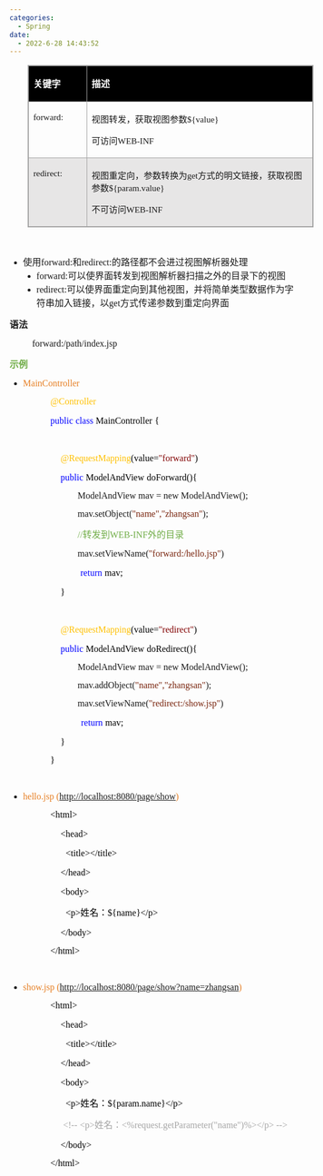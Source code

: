 ```yaml
---
categories:
  - Spring
date:
  - 2022-6-28 14:43:52
---
```


<table summary="" cellspacing="0"
    style="border-collapse:collapse; border-color:#a3a3a3; border-style:solid; border-width:1px; margin-left:32px"
    class=" cke_show_border">
    <tbody>
        <tr>
            <td
                style="background-color:black; border-bottom:1px solid #a3a3a3; border-left:1px solid #a3a3a3; border-right:1px solid #a3a3a3; border-top:1px solid #a3a3a3; vertical-align:top; width:1.0888in">
                <p><span style="font-size:12.0pt"><span style="font-family:&quot;Microsoft YaHei UI&quot;"><span
                                style="color:white"><strong>关键字</strong></span></span></span></p>
            </td>
            <td
                style="background-color:black; border-bottom:1px solid #a3a3a3; border-left:1px solid #a3a3a3; border-right:1px solid #a3a3a3; border-top:1px solid #a3a3a3; vertical-align:top; width:5.6625in">
                <p><span style="font-size:12.0pt"><span style="font-family:&quot;Microsoft YaHei UI&quot;"><span
                                style="color:white"><strong>描述</strong></span></span></span></p>
            </td>
        </tr>
        <tr>
            <td
                style="border-bottom:1px solid #a3a3a3; border-left:1px solid #a3a3a3; border-right:1px solid #a3a3a3; border-top:1px solid #a3a3a3; vertical-align:top; width:1.0888in">
                <p><span style="font-size:11.5pt"><span
                            style="font-family:&quot;Comic Sans MS&quot;">forward:</span></span></p>
            </td>
            <td
                style="border-bottom:1px solid #a3a3a3; border-left:1px solid #a3a3a3; border-right:1px solid #a3a3a3; border-top:1px solid #a3a3a3; vertical-align:top; width:5.6625in">
                <p><span style="font-size:11.5pt"><span
                            style="font-family:&quot;Microsoft YaHei UI&quot;">视图转发，获取视图参数</span><span
                            style="font-family:&quot;Comic Sans MS&quot;">${value}</span></span></p>
                <p><span style="font-size:11.5pt"><span
                            style="font-family:&quot;Microsoft YaHei UI&quot;">可访问</span><span
                            style="font-family:&quot;Comic Sans MS&quot;">WEB-INF</span></span></p>
            </td>
        </tr>
        <tr>
            <td
                style="background-color:#e7e6e6; border-bottom:1px solid #a3a3a3; border-left:1px solid #a3a3a3; border-right:1px solid #a3a3a3; border-top:1px solid #a3a3a3; vertical-align:top; width:1.0888in">
                <p><span style="font-size:11.5pt"><span
                            style="font-family:&quot;Comic Sans MS&quot;">redirect:</span></span></p>
            </td>
            <td
                style="background-color:#e7e6e6; border-bottom:1px solid #a3a3a3; border-left:1px solid #a3a3a3; border-right:1px solid #a3a3a3; border-top:1px solid #a3a3a3; vertical-align:top; width:5.6625in">
                <p><span style="font-size:11.5pt"><span
                            style="font-family:&quot;Microsoft YaHei UI&quot;">视图重定向，参数转换为</span><span
                            style="font-family:&quot;Comic Sans MS&quot;">get</span><span
                            style="font-family:&quot;Microsoft YaHei UI&quot;">方式的明文链接，获取视图参数</span><span
                            style="font-family:&quot;Comic Sans MS&quot;">${param.value}</span></span></p>
                <p><span style="font-size:11.5pt"><span
                            style="font-family:&quot;Microsoft YaHei UI&quot;">不可访问</span><span
                            style="font-family:&quot;Comic Sans MS&quot;">WEB-INF</span></span></p>
            </td>
        </tr>
    </tbody>
</table>
<p><span style="font-size:12.0pt"><span style="font-family:&quot;Microsoft YaHei UI&quot;">&nbsp;</span></span></p>
<ul style="list-style-type:disc">
    <li><span style="font-size:12.0pt"><span style="font-family:&quot;Microsoft YaHei UI&quot;">使用</span></span><span
            style="font-size:12.0pt"><span style="font-family:&quot;Comic Sans MS&quot;">forward:</span></span><span
            style="font-size:12.0pt"><span style="font-family:&quot;Microsoft YaHei UI&quot;">和</span></span><span
            style="font-size:12.0pt"><span style="font-family:&quot;Comic Sans MS&quot;">redirect:</span></span><span
            style="font-size:12.0pt"><span
                style="font-family:&quot;Microsoft YaHei UI&quot;">的路径都不会进过视图解析器处理</span></span>
        <ul style="list-style-type:disc">
            <li><span style="font-size:12.0pt"><span
                        style="font-family:&quot;Comic Sans MS&quot;">forward:</span></span><span
                    style="font-size:12.0pt"><span
                        style="font-family:&quot;Microsoft YaHei UI&quot;">可以使界面转发到视图解析器扫描之外的目录下的视图</span></span></li>
            <li><span style="font-size:12.0pt"><span
                        style="font-family:&quot;Comic Sans MS&quot;">redirect:</span></span><span
                    style="font-size:12.0pt"><span
                        style="font-family:&quot;Microsoft YaHei UI&quot;">可以使界面重定向到其他视图，并将简单类型数据作为字符串加入链接，以</span></span><span
                    style="font-size:12.0pt"><span style="font-family:&quot;Comic Sans MS&quot;">get</span></span><span
                    style="font-size:12.0pt"><span
                        style="font-family:&quot;Microsoft YaHei UI&quot;">方式传递参数到重定向界面</span></span></li>
        </ul>
    </li>
</ul>
<p><span style="font-size:12.0pt"><span
            style="font-family:&quot;Microsoft YaHei UI&quot;"><strong>语法</strong></span></span></p>
<p style="margin-left: 40px;"><span style="font-size:12.0pt"><span
            style="font-family:&quot;Comic Sans MS&quot;">forward:/path/index.jsp</span></span></p>
<p><span style="font-size:12.0pt"><span style="font-family:&quot;Microsoft YaHei UI&quot;"><span
                style="color:#70ad47"><strong>示例</strong></span></span></span></p>
<ul style="list-style-type:disc">
    <li><span style="color:#e67e22;"><span style="font-size:12.0pt"><span
                    style="font-family:&quot;Comic Sans MS&quot;">MainController</span></span></span></li>
</ul>
<p style="margin-left:72px"><span style="font-size:12.0pt"><span style="font-family:&quot;Comic Sans MS&quot;"><span
                style="color:#ffc000">@Controller</span></span></span></p>
<p style="margin-left:72px"><span style="font-size:12.0pt"><span style="font-family:&quot;Comic Sans MS&quot;"><span
                style="color:blue">public</span></span>&nbsp;<span style="font-family:&quot;Comic Sans MS&quot;"><span
                style="color:blue">class</span></span>&nbsp;<span style="font-family:&quot;Comic Sans MS&quot;"><span
                style="color:black">MainController</span></span>&nbsp;<span
            style="font-family:&quot;Comic Sans MS&quot;"><span style="color:black">{</span></span></span></p>
<p style="margin-left:72px"><span style="font-size:12.0pt"><span style="font-family:&quot;Comic Sans MS&quot;"><span
                style="color:black">&nbsp;</span></span></span></p>
<p style="margin-left:72px"><span style="font-size:12.0pt">&nbsp;&nbsp;&nbsp;&nbsp;<span
            style="font-family:&quot;Comic Sans MS&quot;"><span style="color:#ffc000">@RequestMapping</span></span><span
            style="font-family:&quot;Comic Sans MS&quot;"><span style="color:black">(value=</span></span><span
            style="font-family:&quot;Comic Sans MS&quot;"><span style="color:maroon">"</span></span><span
            style="font-family:&quot;Comic Sans MS&quot;"><span style="color:maroon">forward</span></span><span
            style="font-family:&quot;Comic Sans MS&quot;"><span style="color:maroon">"</span></span><span
            style="font-family:&quot;Comic Sans MS&quot;"><span style="color:black">)</span></span></span></p>
<p style="margin-left:72px"><span style="font-size:12.0pt">&nbsp;&nbsp;&nbsp;&nbsp;<span
            style="font-family:&quot;Comic Sans MS&quot;"><span style="color:blue">public</span></span>&nbsp;<span
            style="font-family:&quot;Comic Sans MS&quot;"><span
                style="color:black">ModelAndView</span></span>&nbsp;<span
            style="font-family:&quot;Comic Sans MS&quot;"><span style="color:black">doForward</span></span><span
            style="font-family:&quot;Comic Sans MS&quot;"><span style="color:black">(){</span></span></span></p>
<p style="margin-left: 120px;"><span style="font-size:12.0pt"><span
            style="font-family:&quot;Comic Sans MS&quot;">ModelAndView mav = new ModelAndView();</span></span></p>
<p style="margin-left: 120px;"><span style="font-size:12.0pt"><span
            style="font-family:&quot;Comic Sans MS&quot;">mav.setObject(<span
                style="color:#78230c">"name","zhangsan"</span>);</span></span></p>
<p style="margin-left: 120px;"><span style="font-size:12.0pt"><span style="color:#70ad47"><span
                style="font-family:&quot;Comic Sans MS&quot;">//</span><span
                style="font-family:&quot;Microsoft YaHei UI&quot;">转发到</span><span
                style="font-family:&quot;Comic Sans MS&quot;">WEB-INF</span><span
                style="font-family:&quot;Microsoft YaHei UI&quot;">外的目录</span></span></span></p>
<p style="margin-left: 120px;"><span style="font-size:12.0pt"><span
            style="font-family:&quot;Comic Sans MS&quot;">mav.setViewName(<span
                style="color:#78230c">"forward:/hello.jsp"</span>)</span></span></p>
<p style="margin-left: 80px;"><span style="font-size:12.0pt">&nbsp; &nbsp; &nbsp; &nbsp; &nbsp;&nbsp;<span
            style="font-family:&quot;Comic Sans MS&quot;"><span style="color:blue">return</span></span>&nbsp;<span
            style="font-family:&quot;Comic Sans MS&quot;"><span style="color:black">mav;</span></span></span></p>
<p style="margin-left:72px"><span style="font-size:12.0pt"><span style="color:black">&nbsp;&nbsp;&nbsp;&nbsp;<span
                style="font-family:&quot;Comic Sans MS&quot;">}</span></span></span></p>
<p style="margin-left:72px"><span style="font-size:12.0pt"><span style="font-family:&quot;Comic Sans MS&quot;"><span
                style="color:black">&nbsp;</span></span></span></p>
<p style="margin-left:72px"><span style="font-size:12.0pt">&nbsp;&nbsp;&nbsp;&nbsp;<span
            style="font-family:&quot;Comic Sans MS&quot;"><span style="color:#ffc000">@RequestMapping</span></span><span
            style="font-family:&quot;Comic Sans MS&quot;"><span style="color:black">(value=</span></span><span
            style="font-family:&quot;Comic Sans MS&quot;"><span style="color:maroon">"</span></span><span
            style="font-family:&quot;Comic Sans MS&quot;"><span style="color:maroon">redirect</span></span><span
            style="font-family:&quot;Comic Sans MS&quot;"><span style="color:maroon">"</span></span><span
            style="font-family:&quot;Comic Sans MS&quot;"><span style="color:black">)</span></span></span></p>
<p style="margin-left:72px"><span style="font-size:12.0pt">&nbsp;&nbsp;&nbsp;&nbsp;<span
            style="font-family:&quot;Comic Sans MS&quot;"><span style="color:blue">public</span></span>&nbsp;<span
            style="font-family:&quot;Comic Sans MS&quot;"><span
                style="color:black">ModelAndView</span></span>&nbsp;<span
            style="font-family:&quot;Comic Sans MS&quot;"><span style="color:black">doRedirect</span></span><span
            style="font-family:&quot;Comic Sans MS&quot;"><span style="color:black">(){</span></span></span></p>
<p style="margin-left: 120px;"><span style="font-size:12.0pt"><span
            style="font-family:&quot;Comic Sans MS&quot;">ModelAndView mav = new ModelAndView();</span></span></p>
<p style="margin-left: 120px;"><span style="font-size:12.0pt"><span
            style="font-family:&quot;Comic Sans MS&quot;">mav.addObject(<span
                style="color:#78230c">"name","zhangsan"</span>);</span></span></p>
<p style="margin-left: 120px;"><span style="font-size:12.0pt"><span
            style="font-family:&quot;Comic Sans MS&quot;">mav.setViewName(<span
                style="color:#78230c">"redirect:/show.jsp"</span>)</span></span></p>
<p style="margin-left:72px"><span style="font-size:12.0pt">&nbsp; &nbsp; &nbsp; &nbsp; &nbsp; &nbsp;&nbsp;<span
            style="font-family:&quot;Comic Sans MS&quot;"><span style="color:blue">return</span></span>&nbsp;<span
            style="font-family:&quot;Comic Sans MS&quot;"><span style="color:black">mav;</span></span></span></p>
<p style="margin-left:72px"><span style="font-size:12.0pt"><span style="color:black">&nbsp;&nbsp;&nbsp;&nbsp;<span
                style="font-family:&quot;Comic Sans MS&quot;">}</span></span></span></p>
<p style="margin-left:72px"><span style="font-size:12.0pt"><span style="font-family:&quot;Comic Sans MS&quot;"><span
                style="color:black">}</span></span></span></p>
<p style="margin-left:72px"><span style="font-size:12.0pt"><span style="font-family:&quot;Comic Sans MS&quot;"><span
                style="color:black">&nbsp;</span></span></span></p>
<ul style="list-style-type:disc">
    <li><span style="color:#e67e22;"><span style="font-size:12.0pt"><span
                    style="font-family:&quot;Comic Sans MS&quot;">hello.jsp (</span></span></span><a
            data-cke-saved-href="http://localhost:8080/page/show" href="http://localhost:8080/page/show"><span
                style="font-size:12.0pt"><span
                    style="font-family:&quot;Comic Sans MS&quot;">http://localhost:8080/page/show</span></span></a><span
            style="color:#e67e22;"><span style="font-size:12.0pt"><span
                    style="font-family:&quot;Comic Sans MS&quot;">)</span></span></span></li>
</ul>
<p style="margin-left:72px"><span style="font-size:12.0pt"><span style="font-family:&quot;Comic Sans MS&quot;"><span
                style="color:black">&lt;html&gt;</span></span></span></p>
<p style="margin-left:72px"><span style="font-size:12.0pt"><span style="color:black">&nbsp;&nbsp;&nbsp;&nbsp;<span
                style="font-family:&quot;Comic Sans MS&quot;">&lt;head&gt;</span></span></span></p>
<p style="margin-left:72px"><span style="font-size:12.0pt"><span
            style="color:black">&nbsp;&nbsp;&nbsp;&nbsp;&nbsp;&nbsp;<span
                style="font-family:&quot;Comic Sans MS&quot;">&lt;title&gt;&lt;/title&gt;</span></span></span></p>
<p style="margin-left:72px"><span style="font-size:12.0pt"><span style="color:black">&nbsp;&nbsp;&nbsp;&nbsp;<span
                style="font-family:&quot;Comic Sans MS&quot;">&lt;/head&gt;</span></span></span></p>
<p style="margin-left:72px"><span style="font-size:12.0pt"><span style="color:black">&nbsp;&nbsp;&nbsp;&nbsp;<span
                style="font-family:&quot;Comic Sans MS&quot;">&lt;body&gt;</span></span></span></p>
<p style="margin-left:72px"><span style="font-size:12.0pt"><span
            style="color:black">&nbsp;&nbsp;&nbsp;&nbsp;&nbsp;&nbsp;<span
                style="font-family:&quot;Comic Sans MS&quot;">&lt;p&gt;</span><span
                style="font-family:&quot;Microsoft YaHei UI&quot;">姓名：</span><span
                style="font-family:&quot;Comic Sans MS&quot;">${name}&lt;/p&gt;</span></span></span></p>
<p style="margin-left:72px"><span style="font-size:12.0pt"><span style="color:black">&nbsp;&nbsp;&nbsp;&nbsp;<span
                style="font-family:&quot;Comic Sans MS&quot;">&lt;/body&gt;</span></span></span></p>
<p style="margin-left:72px"><span style="font-size:12.0pt"><span style="font-family:&quot;Comic Sans MS&quot;"><span
                style="color:black">&lt;/html&gt;</span></span></span></p>
<p style="margin-left:36px"><span style="font-size:12.0pt"><span style="font-family:&quot;Comic Sans MS&quot;"><span
                style="color:black">&nbsp;</span></span></span></p>
<ul style="list-style-type:disc">
    <li><span style="color:#e67e22;"><span style="font-size:12.0pt"><span
                    style="font-family:&quot;Comic Sans MS&quot;">show.jsp (</span></span></span><a
            data-cke-saved-href="http://localhost:8080/page/show?name=zhangsan"
            href="http://localhost:8080/page/show?name=zhangsan"><span style="font-size:12.0pt"><span
                    style="font-family:&quot;Comic Sans MS&quot;">http://localhost:8080/page/show?name=zhangsan</span></span></a><span
            style="color:#e67e22;"><span style="font-size:12.0pt"><span
                    style="font-family:&quot;Comic Sans MS&quot;">)</span></span></span></li>
</ul>
<p style="margin-left:72px"><span style="font-size:12.0pt"><span style="font-family:&quot;Comic Sans MS&quot;"><span
                style="color:black">&lt;html&gt;</span></span></span></p>
<p style="margin-left:72px"><span style="font-size:12.0pt"><span style="color:black">&nbsp;&nbsp;&nbsp;&nbsp;<span
                style="font-family:&quot;Comic Sans MS&quot;">&lt;head&gt;</span></span></span></p>
<p style="margin-left:72px"><span style="font-size:12.0pt"><span
            style="color:black">&nbsp;&nbsp;&nbsp;&nbsp;&nbsp;&nbsp;<span
                style="font-family:&quot;Comic Sans MS&quot;">&lt;title&gt;&lt;/title&gt;</span></span></span></p>
<p style="margin-left:72px"><span style="font-size:12.0pt"><span style="color:black">&nbsp;&nbsp;&nbsp;&nbsp;<span
                style="font-family:&quot;Comic Sans MS&quot;">&lt;/head&gt;</span></span></span></p>
<p style="margin-left:72px"><span style="font-size:12.0pt"><span style="color:black">&nbsp;&nbsp;&nbsp;&nbsp;<span
                style="font-family:&quot;Comic Sans MS&quot;">&lt;body&gt;</span></span></span></p>
<p style="margin-left:72px"><span style="font-size:12.0pt"><span
            style="color:black">&nbsp;&nbsp;&nbsp;&nbsp;&nbsp;&nbsp;<span
                style="font-family:&quot;Comic Sans MS&quot;">&lt;p&gt;</span><span
                style="font-family:&quot;Microsoft YaHei UI&quot;">姓名：</span><span
                style="font-family:&quot;Comic Sans MS&quot;">${param.name}&lt;/p&gt;</span></span></span></p>
<p style="margin-left:72px"><span style="font-size:12.0pt">&nbsp;&nbsp;&nbsp;&nbsp;&nbsp;<span
            style="font-family:&quot;Comic Sans MS&quot;"><span style="color:#a5a5a5">&lt;!--</span></span>&nbsp;<span
            style="font-family:&quot;Comic Sans MS&quot;"><span style="color:#a5a5a5">&lt;p&gt;</span></span><span
            style="font-family:&quot;Microsoft YaHei UI&quot;"><span style="color:#a5a5a5">姓名：</span></span><span
            style="font-family:&quot;Comic Sans MS&quot;"><span
                style="color:#a5a5a5">&lt;%request.getParameter("name")%&gt;&lt;/p&gt; --&gt;</span></span></span></p>
<p style="margin-left:72px"><span style="font-size:12.0pt"><span style="color:black">&nbsp;&nbsp;&nbsp;&nbsp;<span
                style="font-family:&quot;Comic Sans MS&quot;">&lt;/body&gt;</span></span></span></p>
<p style="margin-left:72px"><span style="font-size:12.0pt"><span style="font-family:&quot;Comic Sans MS&quot;"><span
                style="color:black">&lt;/html&gt;</span></span></span></p>
<p><span style="font-size:12.0pt"><span style="font-family:&quot;Comic Sans MS&quot;"><span
                style="color:#ed7d31">&nbsp;</span></span></span></p>
<p><span style="font-size:12.0pt"><span style="font-family:&quot;Comic Sans MS&quot;">&nbsp;</span></span></p>
